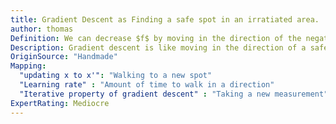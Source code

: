 ```yaml
---
title: Gradient Descent as Finding a safe spot in an irratiated area.
author: thomas
Definition: We can decrease $f$ by moving in the direction of the negative gradient. This is known as the method of steepest descent, or gradient descent. Steepest descent proposes a new point $x' = x - \epsilon \nabla_x f(x)$. Where $\epsilon$ is the learning rate, a positive scalar determining the size of the step.
Description: Gradient descent is like moving in the direction of a safer area, to a new spot. The new spot is chosen by walking in the direction of safety for some an amount of time that we decide beforehand. Once we arrive at a place with less radiation, we take a new measurement and decide on where to move next.
OriginSource: "Handmade"
Mapping:
  "updating x to x'": "Walking to a new spot"
  "Learning rate" : "Amount of time to walk in a direction"
  "Iterative property of gradient descent" : "Taking a new measurement"
ExpertRating: Mediocre
---
```

